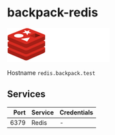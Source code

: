 # backpack-redis

![Redis](../doc/assets/logos/redis.png)

Hostname `redis.backpack.test`

## Services

| Port | Service | Credentials
| ---: | :------ | :----------
| 6379 | Redis | -
